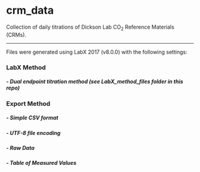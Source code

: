 # crm_data

Collection of daily titrations of Dickson Lab CO<sub>2</sub> Reference Materials (CRMs).

---

Files were generated using  LabX 2017 (v8.0.0) with the following settings:

### LabX Method
##### - Dual endpoint titration method (see LabX_method_files folder in this repo)

### Export Method
##### - Simple CSV format
##### - UTF-8 file encoding
##### - Raw Data
##### - Table of Measured Values

